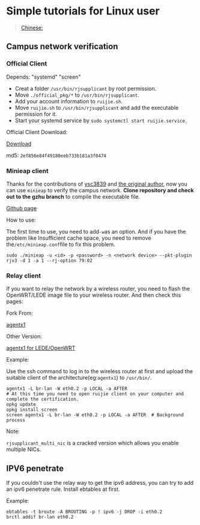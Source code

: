 # Simple tutorials for Linux user

> [Chinese:](https://github.com/GZHU-Dress/GZHU-Wikiii/blob/master/ruijie/README_zh.md)

## Campus network verification

### Official Client

Depends: "systemd" "screen"

- Creat a folder `/usr/bin/rjsupplicant` by root permission.
- Move `./official_pkg/*` to `/usr/bin/rjsupplicant`.
- Add your account information to `ruijie.sh`.
- Move `ruijie.sh` to `/usr/bin/rjsupplicant` and add the executable permission for it.
- Start your systemd service by `sudo systemctl start ruijie.service`.

Official Client Download:

[Download](http://202.192.18.32:8081/Setup/RG_Supplicant_For_Linux_V1.31.zip)

md5: `2ef856e84f49180eeb733b181a3f0474`

### Minieap client

Thanks for the contributions of [ysc3839](https://github.com/ysc3839) and [the original author](https://github.com/updateing/minieap), now you can use `minieap` to verify the campus network. **Clone repository and check out to the gzhu branch** to compile the executable file.

[Github page](https://github.com/GZHU-Dress/minieap)

How to use:

The first time to use, you need to add`-w`as an option. And if you have the problem like Insufficient cache space, you need to remove the`/etc/minieap.conf`file to fix this problem.

```shell
sudo ./minieap -u <id> -p <password> -n <network device> --pkt-plugin rjv3 -d 1 -a 1 --rj-option 79:02
```

### Relay client

If you want to relay the network by a wireless router, you need to flash the OpenWRT/LEDE image file to your wireless router. And then check this pages:

Fork From:

[agentx1](https://bitbucket.org/CrazyBoyFeng/agentx1)

Other Version:

[agentx1 for LEDE/OpenWRT](https://github.com/GZHU-Dress/agentx1-lede)

Example:

Use the ssh command to log in to the wireless router at first and upload the suitable client of the architecture(eg:`agentx1`) to `/usr/bin/`.

```shell
agentx1 -L br-lan -W eth0.2 -p LOCAL -a AFTER
# At this time you need to open ruijie client on your computer and complete the certification.
opkg update
opkg install screen
screen agentx1 -L br-lan -W eth0.2 -p LOCAL -a AFTER  # Background process
```

Note:

`rjsupplicant_multi_nic` is a cracked version which allows you enable multiple NICs.

## IPV6 penetrate

If you couldn't use the relay way to get the ipv6 address, you can try to add an ipv6 penetrate rule. Install ebtables at first.

Example:

```shell
ebtables -t broute -A BROUTING -p ! ipv6 -j DROP -i eth0.2
brctl addif br-lan eth0.2
```
